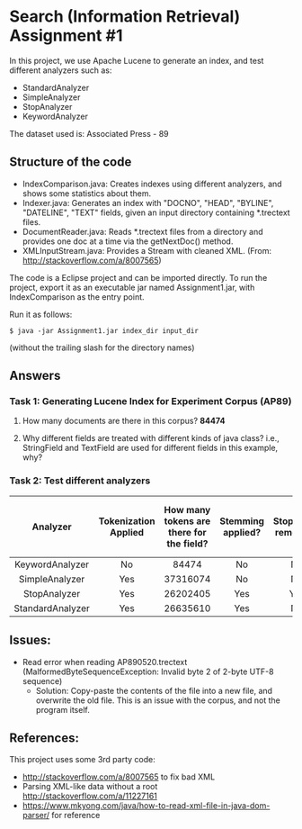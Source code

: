 # Search (Information Retrieval) Assignment #1

In this project, we use Apache Lucene to generate an index, and test different analyzers such as:

  - StandardAnalyzer
  - SimpleAnalyzer
  - StopAnalyzer
  - KeywordAnalyzer

The dataset used is: Associated Press - 89

## Structure of the code

- IndexComparison.java: Creates indexes using different analyzers, and shows some statistics about them.
- Indexer.java: Generates an index with "DOCNO", "HEAD", "BYLINE", "DATELINE", "TEXT" fields, given an input directory containing *.trectext files.
- DocumentReader.java: Reads *.trectext files from a directory and provides one doc at a time via the getNextDoc() method.
- XMLInputStream.java: Provides a Stream with cleaned XML. (From: http://stackoverflow.com/a/8007565)

The code is a Eclipse project and can be imported directly. To run the project, export it as an executable jar named Assignment1.jar, with IndexComparison as the entry point.

Run it as follows:
```
$ java -jar Assignment1.jar index_dir input_dir
```
(without the trailing slash for the directory names)

## Answers

### Task 1: Generating Lucene Index for Experiment Corpus (AP89)

1. How many documents are there in this corpus? **84474**

2. Why different fields are treated with different kinds of java class? i.e., StringField and TextField are used for different fields in this example, why?

### Task 2: Test different analyzers

| Analyzer | Tokenization Applied | How many tokens are there for the field? | Stemming applied? | Stopwords removed? | How many terms are there in the dictionary? |
| :---: |:-------------:| :-----:| :---:| :---:| :---:|
| KeywordAnalyzer | No | 84474 | No | No | 84061 |
| SimpleAnalyzer | Yes | 37316074 | No | No | 169981 |
| StopAnalyzer | Yes | 26202405 | Yes | Yes | 169948 |
| StandardAnalyzer | Yes | 26635610 | Yes | No | 233384 |

## Issues:
- Read error when reading AP890520.trectext (MalformedByteSequenceException: Invalid byte 2 of 2-byte UTF-8 sequence)
  - Solution: Copy-paste the contents of the file into a new file, and overwrite the old file. This is an issue with the corpus, and not the program itself.

## References:
This project uses some 3rd party code:

* http://stackoverflow.com/a/8007565 to fix bad XML
* Parsing XML-like data without a root http://stackoverflow.com/a/11227161
* https://www.mkyong.com/java/how-to-read-xml-file-in-java-dom-parser/ for reference

